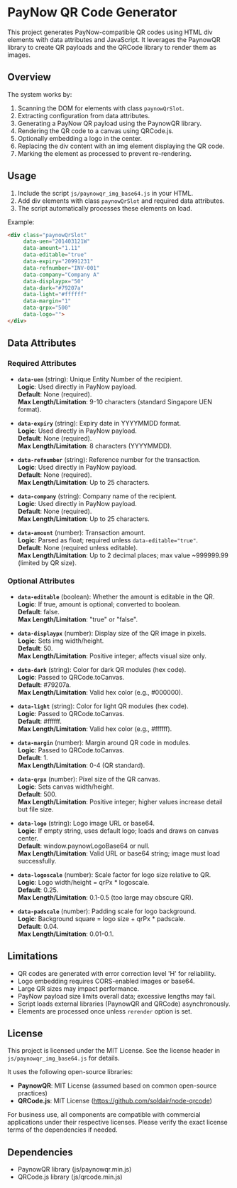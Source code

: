 # PayNow QR Code Generator

This project generates PayNow-compatible QR codes using HTML div elements with data attributes and JavaScript. It leverages the PaynowQR library to create QR payloads and the QRCode library to render them as images.

## Overview

The system works by:
1. Scanning the DOM for elements with class `paynowQrSlot`.
2. Extracting configuration from data attributes.
3. Generating a PayNow QR payload using the PaynowQR library.
4. Rendering the QR code to a canvas using QRCode.js.
5. Optionally embedding a logo in the center.
6. Replacing the div content with an img element displaying the QR code.
7. Marking the element as processed to prevent re-rendering.

## Usage

1. Include the script `js/paynowqr_img_base64.js` in your HTML.
2. Add div elements with class `paynowQrSlot` and required data attributes.
3. The script automatically processes these elements on load.

Example:
```html
<div class="paynowQrSlot"
     data-uen="201403121W"
     data-amount="1.11"
     data-editable="true"
     data-expiry="20991231"
     data-refnumber="INV-001"
     data-company="Company A"
     data-displaypx="50"
     data-dark="#79207a"
     data-light="#ffffff"
     data-margin="1"
     data-qrpx="500"
     data-logo="">
</div>
```

## Data Attributes

### Required Attributes

- **`data-uen`** (string): Unique Entity Number of the recipient.  
  **Logic**: Used directly in PayNow payload.  
  **Default**: None (required).  
  **Max Length/Limitation**: 9-10 characters (standard Singapore UEN format).

- **`data-expiry`** (string): Expiry date in YYYYMMDD format.  
  **Logic**: Used directly in PayNow payload.  
  **Default**: None (required).  
  **Max Length/Limitation**: 8 characters (YYYYMMDD).

- **`data-refnumber`** (string): Reference number for the transaction.  
  **Logic**: Used directly in PayNow payload.  
  **Default**: None (required).  
  **Max Length/Limitation**: Up to 25 characters.

- **`data-company`** (string): Company name of the recipient.  
  **Logic**: Used directly in PayNow payload.  
  **Default**: None (required).  
  **Max Length/Limitation**: Up to 25 characters.

- **`data-amount`** (number): Transaction amount.  
  **Logic**: Parsed as float; required unless `data-editable="true"`.  
  **Default**: None (required unless editable).  
  **Max Length/Limitation**: Up to 2 decimal places; max value ~999999.99 (limited by QR size).

### Optional Attributes

- **`data-editable`** (boolean): Whether the amount is editable in the QR.  
  **Logic**: If true, amount is optional; converted to boolean.  
  **Default**: false.  
  **Max Length/Limitation**: "true" or "false".

- **`data-displaypx`** (number): Display size of the QR image in pixels.  
  **Logic**: Sets img width/height.  
  **Default**: 50.  
  **Max Length/Limitation**: Positive integer; affects visual size only.

- **`data-dark`** (string): Color for dark QR modules (hex code).  
  **Logic**: Passed to QRCode.toCanvas.  
  **Default**: #79207a.  
  **Max Length/Limitation**: Valid hex color (e.g., #000000).

- **`data-light`** (string): Color for light QR modules (hex code).  
  **Logic**: Passed to QRCode.toCanvas.  
  **Default**: #ffffff.  
  **Max Length/Limitation**: Valid hex color (e.g., #ffffff).

- **`data-margin`** (number): Margin around QR code in modules.  
  **Logic**: Passed to QRCode.toCanvas.  
  **Default**: 1.  
  **Max Length/Limitation**: 0-4 (QR standard).

- **`data-qrpx`** (number): Pixel size of the QR canvas.  
  **Logic**: Sets canvas width/height.  
  **Default**: 500.  
  **Max Length/Limitation**: Positive integer; higher values increase detail but file size.

- **`data-logo`** (string): Logo image URL or base64.  
  **Logic**: If empty string, uses default logo; loads and draws on canvas center.  
  **Default**: window.paynowLogoBase64 or null.  
  **Max Length/Limitation**: Valid URL or base64 string; image must load successfully.

- **`data-logoscale`** (number): Scale factor for logo size relative to QR.  
  **Logic**: Logo width/height = qrPx * logoscale.  
  **Default**: 0.25.  
  **Max Length/Limitation**: 0.1-0.5 (too large may obscure QR).

- **`data-padscale`** (number): Padding scale for logo background.  
  **Logic**: Background square = logo size + qrPx * padscale.  
  **Default**: 0.04.  
  **Max Length/Limitation**: 0.01-0.1.

## Limitations

- QR codes are generated with error correction level 'H' for reliability.
- Logo embedding requires CORS-enabled images or base64.
- Large QR sizes may impact performance.
- PayNow payload size limits overall data; excessive lengths may fail.
- Script loads external libraries (PaynowQR and QRCode) asynchronously.
- Elements are processed once unless `rerender` option is set.

## License

This project is licensed under the MIT License. See the license header in `js/paynowqr_img_base64.js` for details.

It uses the following open-source libraries:

- **PaynowQR**: MIT License (assumed based on common open-source practices)
- **QRCode.js**: MIT License (https://github.com/soldair/node-qrcode)

For business use, all components are compatible with commercial applications under their respective licenses. Please verify the exact license terms of the dependencies if needed.

## Dependencies

- PaynowQR library (js/paynowqr.min.js)
- QRCode.js library (js/qrcode.min.js)